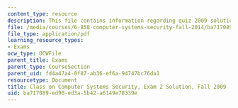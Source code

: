 ```yaml
---
content_type: resource
description: This file contains information regarding quiz 2009 solution.
file: /media/courses/6-858-computer-systems-security-fall-2014/ba717089ed90ed3a5b42a6149e78339e_MIT6_858F14_q09-2_sol.pdf
file_type: application/pdf
learning_resource_types:
- Exams
ocw_type: OCWFile
parent_title: Exams
parent_type: CourseSection
parent_uid: fd4a47a4-0f87-ab36-ef6a-94747bc76da1
resourcetype: Document
title: Class on Computer Systems Security, Exam 2 Solution, Fall 2009
uid: ba717089-ed90-ed3a-5b42-a6149e78339e
---
```

